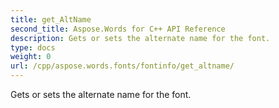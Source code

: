 ```yaml
---
title: get_AltName
second_title: Aspose.Words for C++ API Reference
description: Gets or sets the alternate name for the font. 
type: docs
weight: 0
url: /cpp/aspose.words.fonts/fontinfo/get_altname/
---
```


Gets or sets the alternate name for the font. 

